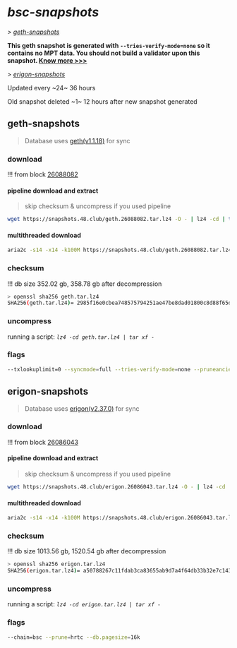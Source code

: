 # *bsc-snapshots*


*\> [geth-snapshots](#geth-snapshots)*

**This geth snapshot is generated with `--tries-verify-mode=none` so it contains no MPT data. You should not build a validator upon this snapshot. [Know more >>>](https://github.com/bnb-chain/bsc/pull/926)**

*\> [erigon-snapshots](#erigon-snapshots)*

Updated every ~24~ 36 hours

Old snapshot deleted ~1~ 12 hours after new snapshot generated

## geth-snapshots


> Database uses [geth(v1.1.18)](https://github.com/bnb-chain/bsc/releases/tag/v1.1.18) for sync


### download

<!-- begin_geth -->

!!! from block [26088082](https://bscscan.com/block/26088082)

#### pipeline download and extract
> skip checksum & uncompress if you used pipeline
```bash
wget https://snapshots.48.club/geth.26088082.tar.lz4 -O - | lz4 -cd | tar xf -
```

#### multithreaded download

```bash
aria2c -s14 -x14 -k100M https://snapshots.48.club/geth.26088082.tar.lz4 -o geth.tar.lz4
```


### checksum

!!! db size 352.02 gb, 358.78 gb after decompression
```bash
> openssl sha256 geth.tar.lz4
SHA256(geth.tar.lz4)= 2985f16e0cbea748575794251ae47be8dad01800c8d88f65dcb93e6c24847156
```

<!-- end_geth -->

### uncompress


running a script: _`lz4 -cd geth.tar.lz4 | tar xf -`_


### flags


```bash
--txlookuplimit=0 --syncmode=full --tries-verify-mode=none --pruneancient=true --diffblock=5000
```


## erigon-snapshots


> Database uses [erigon(v2.37.0)](https://github.com/ledgerwatch/erigon/releases/tag/v2.37.0) for sync


### download

<!-- begin_erigon -->

!!! from block [26086043](https://bscscan.com/block/26086043)

#### pipeline download and extract
> skip checksum & uncompress if you used pipeline
```bash
wget https://snapshots.48.club/erigon.26086043.tar.lz4 -O - | lz4 -cd | tar xf -
```

#### multithreaded download

```bash
aria2c -s14 -x14 -k100M https://snapshots.48.club/erigon.26086043.tar.lz4 -o erigon.tar.lz4
```


### checksum

!!! db size 1013.56 gb, 1520.54 gb after decompression
```bash
> openssl sha256 erigon.tar.lz4
SHA256(erigon.tar.lz4)= a50788267c11fdab3ca83655ab9d7a4f64db33b32e7c143bc46e647658ad8a98
```

<!-- end_erigon -->


### uncompress


running a script: _`lz4 -cd erigon.tar.lz4 | tar xf -`_


### flags


```bash
--chain=bsc --prune=hrtc --db.pagesize=16k
```
